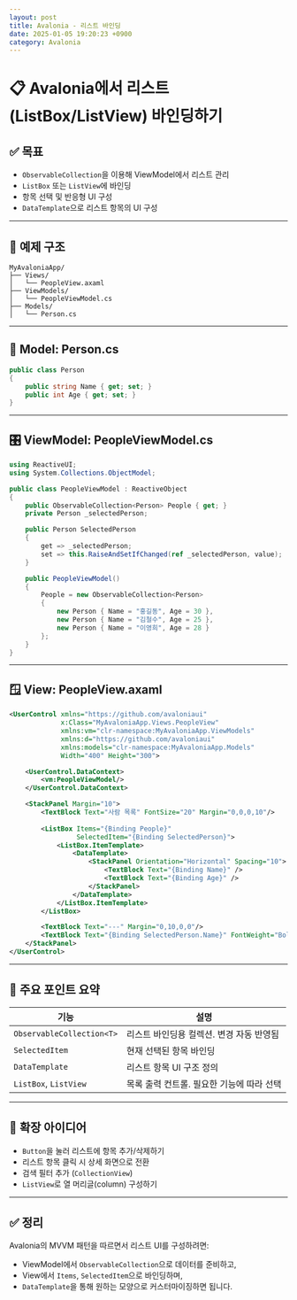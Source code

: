 ```yaml
---
layout: post
title: Avalonia - 리스트 바인딩
date: 2025-01-05 19:20:23 +0900
category: Avalonia
---
```

# 📋 Avalonia에서 리스트(ListBox/ListView) 바인딩하기

## ✅ 목표

- `ObservableCollection`을 이용해 ViewModel에서 리스트 관리
- `ListBox` 또는 `ListView`에 바인딩
- 항목 선택 및 반응형 UI 구성
- `DataTemplate`으로 리스트 항목의 UI 구성

---

## 📁 예제 구조

```
MyAvaloniaApp/
├── Views/
│   └── PeopleView.axaml
├── ViewModels/
│   └── PeopleViewModel.cs
├── Models/
│   └── Person.cs
```

---

## 👤 Model: Person.cs

```csharp
public class Person
{
    public string Name { get; set; }
    public int Age { get; set; }
}
```

---

## 🎛️ ViewModel: PeopleViewModel.cs

```csharp
using ReactiveUI;
using System.Collections.ObjectModel;

public class PeopleViewModel : ReactiveObject
{
    public ObservableCollection<Person> People { get; }
    private Person _selectedPerson;

    public Person SelectedPerson
    {
        get => _selectedPerson;
        set => this.RaiseAndSetIfChanged(ref _selectedPerson, value);
    }

    public PeopleViewModel()
    {
        People = new ObservableCollection<Person>
        {
            new Person { Name = "홍길동", Age = 30 },
            new Person { Name = "김철수", Age = 25 },
            new Person { Name = "이영희", Age = 28 }
        };
    }
}
```

---

## 🪟 View: PeopleView.axaml

```xml
<UserControl xmlns="https://github.com/avaloniaui"
             x:Class="MyAvaloniaApp.Views.PeopleView"
             xmlns:vm="clr-namespace:MyAvaloniaApp.ViewModels"
             xmlns:d="https://github.com/avaloniaui"
             xmlns:models="clr-namespace:MyAvaloniaApp.Models"
             Width="400" Height="300">

    <UserControl.DataContext>
        <vm:PeopleViewModel/>
    </UserControl.DataContext>

    <StackPanel Margin="10">
        <TextBlock Text="사람 목록" FontSize="20" Margin="0,0,0,10"/>
        
        <ListBox Items="{Binding People}"
                 SelectedItem="{Binding SelectedPerson}">
            <ListBox.ItemTemplate>
                <DataTemplate>
                    <StackPanel Orientation="Horizontal" Spacing="10">
                        <TextBlock Text="{Binding Name}" />
                        <TextBlock Text="{Binding Age}" />
                    </StackPanel>
                </DataTemplate>
            </ListBox.ItemTemplate>
        </ListBox>

        <TextBlock Text="---" Margin="0,10,0,0"/>
        <TextBlock Text="{Binding SelectedPerson.Name}" FontWeight="Bold"/>
    </StackPanel>
</UserControl>
```

---

## 📝 주요 포인트 요약

| 기능 | 설명 |
|------|------|
| `ObservableCollection<T>` | 리스트 바인딩용 컬렉션. 변경 자동 반영됨 |
| `SelectedItem` | 현재 선택된 항목 바인딩 |
| `DataTemplate` | 리스트 항목 UI 구조 정의 |
| `ListBox`, `ListView` | 목록 출력 컨트롤. 필요한 기능에 따라 선택 |

---

## 🧪 확장 아이디어

- `Button`을 눌러 리스트에 항목 추가/삭제하기  
- 리스트 항목 클릭 시 상세 화면으로 전환  
- 검색 필터 추가 (`CollectionView`)  
- `ListView`로 열 머리글(column) 구성하기  

---

## ✅ 정리

Avalonia의 MVVM 패턴을 따르면서 리스트 UI를 구성하려면:

- ViewModel에서 `ObservableCollection`으로 데이터를 준비하고,
- View에서 `Items`, `SelectedItem`으로 바인딩하며,
- `DataTemplate`을 통해 원하는 모양으로 커스터마이징하면 됩니다.